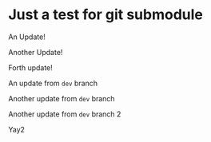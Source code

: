 # Just a test for git submodule

An Update!

Another Update!

Forth update!

An update from `dev` branch

Another update from `dev` branch

Another update from `dev` branch 2

Yay2